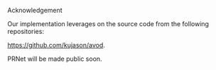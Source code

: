 Acknowledgement

Our implementation leverages on the source code from the following repositories:

https://github.com/kujason/avod.

PRNet will be made public soon.

